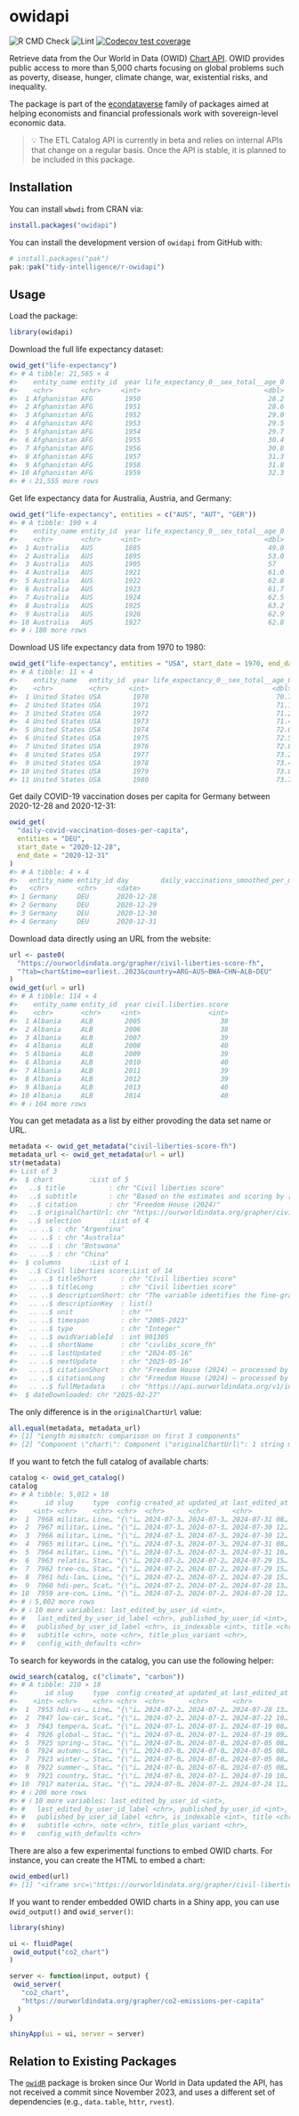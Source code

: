 
<!-- README.md is generated from README.Rmd. Please edit that file -->

# owidapi

<!-- badges: start -->

![R CMD
Check](https://github.com/tidy-intelligence/r-owidapi/actions/workflows/R-CMD-check.yaml/badge.svg)
![Lint](https://github.com/tidy-intelligence/r-owidapi/actions/workflows/lint.yaml/badge.svg)
[![Codecov test
coverage](https://codecov.io/gh/tidy-intelligence/r-owidapi/graph/badge.svg)](https://app.codecov.io/gh/tidy-intelligence/r-owidapi)
<!-- badges: end -->

Retrieve data from the Our World in Data (OWID) [Chart
API](https://docs.owid.io/projects/etl/api/). OWID provides public
access to more than 5,000 charts focusing on global problems such as
poverty, disease, hunger, climate change, war, existential risks, and
inequality.

The package is part of the
[econdataverse](https://www.econdataverse.org/) family of packages aimed
at helping economists and financial professionals work with
sovereign-level economic data.

> 💡 The ETL Catalog API is currently in beta and relies on internal
> APIs that change on a regular basis. Once the API is stable, it is
> planned to be included in this package.

## Installation

You can install `wbwdi` from CRAN via:

``` r
install.packages("owidapi")
```

You can install the development version of `owidapi` from GitHub with:

``` r
# install.packages("pak")
pak::pak("tidy-intelligence/r-owidapi")
```

## Usage

Load the package:

``` r
library(owidapi)
```

Download the full life expectancy dataset:

``` r
owid_get("life-expectancy")
#> # A tibble: 21,565 × 4
#>    entity_name entity_id  year life_expectancy_0__sex_total__age_0
#>    <chr>       <chr>     <int>                               <dbl>
#>  1 Afghanistan AFG        1950                                28.2
#>  2 Afghanistan AFG        1951                                28.6
#>  3 Afghanistan AFG        1952                                29.0
#>  4 Afghanistan AFG        1953                                29.5
#>  5 Afghanistan AFG        1954                                29.7
#>  6 Afghanistan AFG        1955                                30.4
#>  7 Afghanistan AFG        1956                                30.8
#>  8 Afghanistan AFG        1957                                31.3
#>  9 Afghanistan AFG        1958                                31.8
#> 10 Afghanistan AFG        1959                                32.3
#> # ℹ 21,555 more rows
```

Get life expectancy data for Australia, Austria, and Germany:

``` r
owid_get("life-expectancy", entities = c("AUS", "AUT", "GER"))
#> # A tibble: 190 × 4
#>    entity_name entity_id  year life_expectancy_0__sex_total__age_0
#>    <chr>       <chr>     <int>                               <dbl>
#>  1 Australia   AUS        1885                                49.0
#>  2 Australia   AUS        1895                                53.0
#>  3 Australia   AUS        1905                                57  
#>  4 Australia   AUS        1921                                61.0
#>  5 Australia   AUS        1922                                62.8
#>  6 Australia   AUS        1923                                61.7
#>  7 Australia   AUS        1924                                62.5
#>  8 Australia   AUS        1925                                63.2
#>  9 Australia   AUS        1926                                62.9
#> 10 Australia   AUS        1927                                62.8
#> # ℹ 180 more rows
```

Download US life expectancy data from 1970 to 1980:

``` r
owid_get("life-expectancy", entities = "USA", start_date = 1970, end_date = 1980)
#> # A tibble: 11 × 4
#>    entity_name   entity_id  year life_expectancy_0__sex_total__age_0
#>    <chr>         <chr>     <int>                               <dbl>
#>  1 United States USA        1970                                70.7
#>  2 United States USA        1971                                71.1
#>  3 United States USA        1972                                71.2
#>  4 United States USA        1973                                71.4
#>  5 United States USA        1974                                72.0
#>  6 United States USA        1975                                72.5
#>  7 United States USA        1976                                72.8
#>  8 United States USA        1977                                73.2
#>  9 United States USA        1978                                73.4
#> 10 United States USA        1979                                73.8
#> 11 United States USA        1980                                73.7
```

Get daily COVID-19 vaccination doses per capita for Germany between
2020-12-28 and 2020-12-31:

``` r
owid_get(
  "daily-covid-vaccination-doses-per-capita",
  entities = "DEU",
  start_date = "2020-12-28",
  end_date = "2020-12-31"
)
#> # A tibble: 4 × 4
#>   entity_name entity_id day        daily_vaccinations_smoothed_per_million
#>   <chr>       <chr>     <date>                                       <dbl>
#> 1 Germany     DEU       2020-12-28                                  0.0215
#> 2 Germany     DEU       2020-12-29                                  0.0406
#> 3 Germany     DEU       2020-12-30                                  0.0525
#> 4 Germany     DEU       2020-12-31                                  0.0543
```

Download data directly using an URL from the website:

``` r
url <- paste0(
  "https://ourworldindata.org/grapher/civil-liberties-score-fh",
  "?tab=chart&time=earliest..2023&country=ARG~AUS~BWA~CHN~ALB~DEU"
)
owid_get(url = url)
#> # A tibble: 114 × 4
#>    entity_name entity_id  year civil.liberties.score
#>    <chr>       <chr>     <int>                 <int>
#>  1 Albania     ALB        2005                    38
#>  2 Albania     ALB        2006                    38
#>  3 Albania     ALB        2007                    39
#>  4 Albania     ALB        2008                    40
#>  5 Albania     ALB        2009                    39
#>  6 Albania     ALB        2010                    40
#>  7 Albania     ALB        2011                    39
#>  8 Albania     ALB        2012                    39
#>  9 Albania     ALB        2013                    40
#> 10 Albania     ALB        2014                    40
#> # ℹ 104 more rows
```

You can get metadata as a list by either provoding the data set name or
URL.

``` r
metadata <- owid_get_metadata("civil-liberties-score-fh")
metadata_url <- owid_get_metadata(url = url)
str(metadata)
#> List of 3
#>  $ chart         :List of 5
#>   ..$ title           : chr "Civil liberties score"
#>   ..$ subtitle        : chr "Based on the estimates and scoring by [Freedom House (2024)](#dod:freedom-house). It captures the extent of fre"| __truncated__
#>   ..$ citation        : chr "Freedom House (2024)"
#>   ..$ originalChartUrl: chr "https://ourworldindata.org/grapher/civil-liberties-score-fh"
#>   ..$ selection       :List of 4
#>   .. ..$ : chr "Argentina"
#>   .. ..$ : chr "Australia"
#>   .. ..$ : chr "Botswana"
#>   .. ..$ : chr "China"
#>  $ columns       :List of 1
#>   ..$ Civil liberties score:List of 14
#>   .. ..$ titleShort      : chr "Civil liberties score"
#>   .. ..$ titleLong       : chr "Civil liberties score"
#>   .. ..$ descriptionShort: chr "The variable identifies the fine-grained extent of freedom of expression and association, the rule of law, and "| __truncated__
#>   .. ..$ descriptionKey  : list()
#>   .. ..$ unit            : chr ""
#>   .. ..$ timespan        : chr "2005-2023"
#>   .. ..$ type            : chr "Integer"
#>   .. ..$ owidVariableId  : int 901305
#>   .. ..$ shortName       : chr "civlibs_score_fh"
#>   .. ..$ lastUpdated     : chr "2024-05-16"
#>   .. ..$ nextUpdate      : chr "2025-05-16"
#>   .. ..$ citationShort   : chr "Freedom House (2024) – processed by Our World in Data"
#>   .. ..$ citationLong    : chr "Freedom House (2024) – processed by Our World in Data. “Civil liberties score” [dataset]. Freedom House, “Freed"| __truncated__
#>   .. ..$ fullMetadata    : chr "https://api.ourworldindata.org/v1/indicators/901305.metadata.json"
#>  $ dateDownloaded: chr "2025-02-27"
```

The only difference is in the `originalChartUrl` value:

``` r
all.equal(metadata, metadata_url)
#> [1] "Length mismatch: comparison on first 3 components"                     
#> [2] "Component \"chart\": Component \"originalChartUrl\": 1 string mismatch"
```

If you want to fetch the full catalog of available charts:

``` r
catalog <- owid_get_catalog()
catalog
#> # A tibble: 5,012 × 18
#>       id slug     type  config created_at updated_at last_edited_at published_at
#>    <int> <chr>    <chr> <chr>  <chr>      <chr>      <chr>          <chr>       
#>  1  7968 militar… Line… "{\"i… 2024-07-3… 2024-07-3… 2024-07-31 08… "2024-07-30…
#>  2  7967 militar… Line… "{\"i… 2024-07-3… 2024-07-3… 2024-07-30 12… ""          
#>  3  7966 militar… Line… "{\"i… 2024-07-3… 2024-07-3… 2024-07-30 12… ""          
#>  4  7965 militar… Line… "{\"i… 2024-07-3… 2024-07-3… 2024-07-31 08… "2024-07-30…
#>  5  7964 militar… Line… "{\"i… 2024-07-3… 2024-07-3… 2024-07-31 10… "2024-07-30…
#>  6  7963 relativ… Stac… "{\"i… 2024-07-2… 2024-07-2… 2024-07-29 15… ""          
#>  7  7962 tree-co… Stac… "{\"i… 2024-07-2… 2024-07-2… 2024-07-29 15… ""          
#>  8  7961 hdi-lan… Line… "{\"i… 2024-07-2… 2024-07-2… 2024-07-28 15… "2024-07-28…
#>  9  7960 hdi-per… Scat… "{\"i… 2024-07-2… 2024-07-2… 2024-07-28 13… "2024-07-28…
#> 10  7959 are-con… Line… "{\"i… 2024-07-2… 2024-07-2… 2024-07-28 12… ""          
#> # ℹ 5,002 more rows
#> # ℹ 10 more variables: last_edited_by_user_id <int>,
#> #   last_edited_by_user_id_label <chr>, published_by_user_id <int>,
#> #   published_by_user_id_label <chr>, is_indexable <int>, title <chr>,
#> #   subtitle <chr>, note <chr>, title_plus_variant <chr>,
#> #   config_with_defaults <chr>
```

To search for keywords in the catalog, you can use the following helper:

``` r
owid_search(catalog, c("climate", "carbon"))
#> # A tibble: 210 × 18
#>       id slug     type  config created_at updated_at last_edited_at published_at
#>    <int> <chr>    <chr> <chr>  <chr>      <chr>      <chr>          <chr>       
#>  1  7953 hdi-vs-… Line… "{\"i… 2024-07-2… 2024-07-2… 2024-07-28 13… "2024-07-26…
#>  2  7947 low-car… Scat… "{\"i… 2024-07-2… 2024-07-2… 2024-07-22 10… "2024-07-22…
#>  3  7943 tempera… Scat… "{\"i… 2024-07-1… 2024-07-1… 2024-07-19 08… ""          
#>  4  7926 global-… Stac… "{\"i… 2024-07-0… 2024-07-1… 2024-07-19 09… "2024-07-03…
#>  5  7925 spring-… Stac… "{\"i… 2024-07-0… 2024-07-0… 2024-07-05 08… "2024-07-03…
#>  6  7924 autumn-… Stac… "{\"i… 2024-07-0… 2024-07-0… 2024-07-05 08… "2024-07-03…
#>  7  7923 winter-… Stac… "{\"i… 2024-07-0… 2024-07-0… 2024-07-05 08… "2024-07-03…
#>  8  7922 summer-… Stac… "{\"i… 2024-07-0… 2024-07-0… 2024-07-05 08… "2024-07-03…
#>  9  7921 country… Stac… "{\"i… 2024-07-0… 2024-07-1… 2024-07-10 10… "2024-07-03…
#> 10  7917 materia… Stac… "{\"i… 2024-07-0… 2024-07-2… 2024-07-24 11… "2024-07-14…
#> # ℹ 200 more rows
#> # ℹ 10 more variables: last_edited_by_user_id <int>,
#> #   last_edited_by_user_id_label <chr>, published_by_user_id <int>,
#> #   published_by_user_id_label <chr>, is_indexable <int>, title <chr>,
#> #   subtitle <chr>, note <chr>, title_plus_variant <chr>,
#> #   config_with_defaults <chr>
```

There are also a few experimental functions to embed OWID charts. For
instance, you can create the HTML to embed a chart:

``` r
owid_embed(url)
#> [1] "<iframe src=\"https://ourworldindata.org/grapher/civil-liberties-score-fh?tab=chart&time=earliest..2023&country=ARG~AUS~BWA~CHN~ALB~DEU\" loading=\"lazy\" style=\"width: 100%; height: 600px; border: 0px none;\" allow=\"web-share; clipboard-write\"></iframe>"
```

If you want to render embedded OWID charts in a Shiny app, you can use
`owid_output()` and `owid_server()`:

``` r
library(shiny)

ui <- fluidPage(
 owid_output("co2_chart")
)

server <- function(input, output) {
 owid_server(
   "co2_chart", 
   "https://ourworldindata.org/grapher/co2-emissions-per-capita"
  )
}

shinyApp(ui = ui, server = server)
```

## Relation to Existing Packages

The [`owidR`](https://github.com/piersyork/owidR) package is broken
since Our World in Data updated the API, has not received a commit since
November 2023, and uses a different set of dependencies (e.g.,
`data.table`, `httr`, `rvest`).
